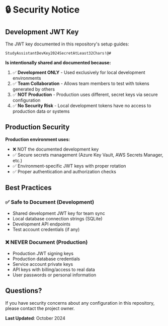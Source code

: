 # 🔒 Security Notice

## Development JWT Key

The JWT key documented in this repository's setup guides:
```
StudyAssistantDevKey2024SecretAtLeast32Chars!@#
```

**Is intentionally shared and documented because:**

1. ✅ **Development ONLY** - Used exclusively for local development environments
2. ✅ **Team Collaboration** - Allows team members to test with tokens generated by others
3. ✅ **NOT Production** - Production uses different, secret keys via secure configuration
4. ✅ **No Security Risk** - Local development tokens have no access to production data or systems

## Production Security

**Production environment uses:**
- ❌ NOT the documented development key
- ✅ Secure secrets management (Azure Key Vault, AWS Secrets Manager, etc.)
- ✅ Environment-specific JWT keys with proper rotation
- ✅ Proper authentication and authorization checks

## Best Practices

### ✅ Safe to Document (Development)
- Shared development JWT key for team sync
- Local database connection strings (SQLite)
- Development API endpoints
- Test account credentials (if any)

### ❌ NEVER Document (Production)
- Production JWT signing keys
- Production database credentials
- Service account private keys
- API keys with billing/access to real data
- User passwords or personal information

## Questions?

If you have security concerns about any configuration in this repository, please contact the project owner.

**Last Updated**: October 2024

